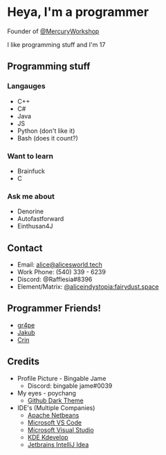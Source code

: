 # Heya, I'm a programmer
Founder of [@MercuryWorkshop](https://github.com/MercuryWorkshop)
<!--
**immortal-miku/immortal-miku** is a ✨ _special_ ✨ repository because its `README.md` (this file) appears on your GitHub profile.
!-->
I like programming stuff and I'm 17

## Programming stuff

### Langauges
- C++
- C#
- Java
- JS
- Python (don't like it)
- Bash (does it  count?)

### Want to learn
- Brainfuck
- C
### Ask me about
- Denorine
- Autofastforward
- Einthusan4J

## Contact
- Email: alice@alicesworld.tech
- Work Phone: (540) 339 - 6239
- Discord: @Rafflesia#8396
- Element/Matrix: [@aliceindystopia:fairydust.space](https://matrix.to/#/@aliceindystopia:fairydust.space)


## Programmer Friends!
- [gr4pe](https://github.com/nylecohen)
- [Jakub](https://github.com/JakubWinsche)
- [Crin](https://github.com/Crindere-dev)


## Credits
- Profile Picture - Bingable Jame
  - Discord: bingable jame#0039
- My eyes -  poychang
  - [Github Dark Theme](https://chrome.google.com/webstore/detail/github-dark-theme/odkdlljoangmamjilkamahebpkgpeacp)
- IDE's (Multiple Companies)
  - [Apache Netbeans](http://netbeans.apache.org/)
  - [Microsoft VS Code](https://code.visualstudio.com/)
  - [Microsoft Visual Studio](https://visualstudio.microsoft.com/)
  - [KDE Kdevelop](https://www.kdevelop.org/download)
  - [Jetbrains IntelliJ Idea](https://www.jetbrains.com/idea/)
